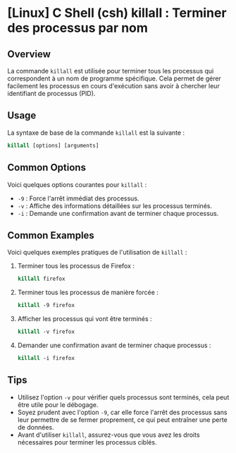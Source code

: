 # [Linux] C Shell (csh) killall : Terminer des processus par nom

## Overview
La commande `killall` est utilisée pour terminer tous les processus qui correspondent à un nom de programme spécifique. Cela permet de gérer facilement les processus en cours d'exécution sans avoir à chercher leur identifiant de processus (PID).

## Usage
La syntaxe de base de la commande `killall` est la suivante :

```csh
killall [options] [arguments]
```

## Common Options
Voici quelques options courantes pour `killall` :

- `-9` : Force l'arrêt immédiat des processus.
- `-v` : Affiche des informations détaillées sur les processus terminés.
- `-i` : Demande une confirmation avant de terminer chaque processus.

## Common Examples
Voici quelques exemples pratiques de l'utilisation de `killall` :

1. Terminer tous les processus de Firefox :
   ```csh
   killall firefox
   ```

2. Terminer tous les processus de manière forcée :
   ```csh
   killall -9 firefox
   ```

3. Afficher les processus qui vont être terminés :
   ```csh
   killall -v firefox
   ```

4. Demander une confirmation avant de terminer chaque processus :
   ```csh
   killall -i firefox
   ```

## Tips
- Utilisez l'option `-v` pour vérifier quels processus sont terminés, cela peut être utile pour le débogage.
- Soyez prudent avec l'option `-9`, car elle force l'arrêt des processus sans leur permettre de se fermer proprement, ce qui peut entraîner une perte de données.
- Avant d'utiliser `killall`, assurez-vous que vous avez les droits nécessaires pour terminer les processus ciblés.
